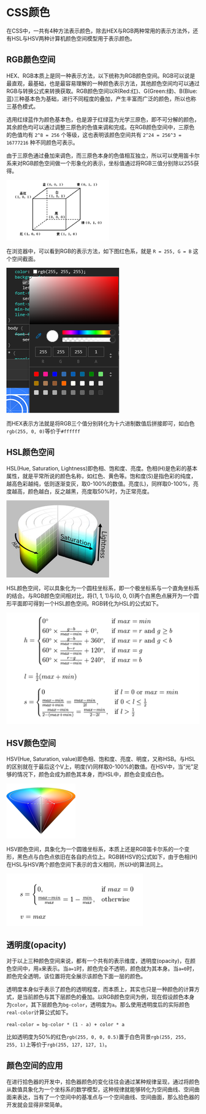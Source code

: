 # CSS颜色

在CSS中，一共有4种方法表示颜色，除去HEX与RGB两种常用的表示方法外，还有HSL与HSV两种计算机颜色空间模型用于表示颜色。

## RGB颜色空间

HEX、RGB本质上是同一种表示方法，以下统称为RGB颜色空间。RGB可以说是最直观，最基础，也是最容易理解的一种颜色表示方法，其他颜色空间均可以通过RGB与转换公式来转换获取。RGB颜色空间以R(Red:红)、G(Green:绿)、B(Blue:蓝)三种基本色为基础，进行不同程度的叠加，产生丰富而广泛的颜色，所以也称三基色模式。

选用红绿蓝作为颜色基本色，也是源于红绿蓝为光学三原色，即不可分解的颜色，其余颜色均可以通过调整三原色的色值来调和完成。在RGB颜色空间中，三原色的色值均有 ``2^8 = 256`` 个等级，这也表明该颜色空间共有 ``2^24 = 256^3 = 16777216`` 种不同颜色可表示。

由于三原色通过叠加来调色，而三原色本身的色值相互独立，所以可以使用笛卡尔系来对RGB颜色空间做一个形象化的表示，坐标值通过将RGB三值分别除以255获得。

![RGB](./images/RGB.jpg)

在浏览器中，可以看到RGB的表示方法，如下图红色系，就是 ``R = 255, G = B`` 这个空间截面。

![RGB1](./images/RGB1.png)

而HEX表示方法就是将RGB三个值分别转化为十六进制数值后拼接即可，如白色``rgb(255, 0, 0)``等价于``#ffffff``

## HSL颜色空间

HSL(Hue, Saturation, Lightness)即色相、饱和度、亮度。色相(H)是色彩的基本属性，就是平常所说的颜色名称，如红色、黄色等。饱和度(S)是指色彩的纯度，越高色彩越纯，低则逐渐变灰，取0-100%的数值。亮度(L)，同样取0-100%，亮度越高，颜色越白，反之越黑，亮度取50%时，为正常亮度。

![HSL](./images/HSL.jpg)

HSL颜色空间，可以具象化为一个圆柱坐标系，即一个极坐标系与一个直角坐标系的结合。与RGB颜色空间相对比，将(1, 1, 1)与(0, 0, 0)两个白黑色点展开为一个圆形平面即可得到一个HSL颜色空间。RGB转化为HSL的公式如下。

![RGB2HSL](./images/RGB2HSL.png)

## HSV颜色空间

HSV(Hue, Saturation, value)即色相、饱和度、亮度、明度，又称HSB。与HSL的区别就在于最后这个V上，明度(V)同样取0-100%的数值。在HSV中，当“光”足够的情况下，颜色会成为颜色其本身，而HSL中，颜色会变成白色。

![HSV](./images/HSV.png)

HSV颜色空间，具象化为一个圆锥坐标系，本质上还是RGB笛卡尔系的一个变形，黑色点与白色点依旧在各自的点位上。RGB转HSV的公式如下，由于色相(H)在HSL与HSV两个颜色空间下表示的含义相同，所以H的算法同上。

![RGB2HSV](./images/RGB2HSV.png)

## 透明度(opacity)

对于以上三种颜色空间来说，都有一个共有的表示维度，透明度(opacity)，在颜色空间中，用``a``来表示。当``a=1``时，颜色完全不透明，颜色就为其本身。当``a=0``时，颜色完全透明，该位置将完全展示该颜色下面一层的颜色。

透明度本身似乎表示了颜色的透明程度，而本质上，其实也只是一种颜色的计算方式，是当前颜色与其下层颜色的叠加。以RGB颜色空间为例，现在假设颜色本身为``color``，其下层颜色为``bg-color``，透明度为``a``。那么使用透明度后的实际颜色``real-color``计算公式如下。

```
real-color = bg-color * (1 - a) + color * a
```

比如透明度为50%的红色``rgb(255, 0, 0, 0.5)``置于白色背景``rgb(255, 255, 255, 1)``上等价于``rgb(255, 127, 127, 1)``。

## 颜色空间的应用

在进行拾色器的开发中，拾色器颜色的变化往往会通过某种规律呈现，通过将颜色从数值具象化为一个坐标系的数学模型，这种规律就能够转化为空间曲线、空间曲面来表达，当有了一个空间中的基准点与一个空间曲线、空间曲面，那么拾色器的开发就会显得非常简单。